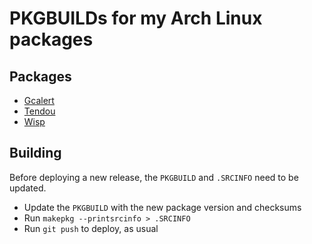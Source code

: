 # PKGBUILDs for my Arch Linux packages

## Packages

- [Gcalert](https://aur.archlinux.org/packages/gcalert/)
- [Tendou](https://aur.archlinux.org/packages/lightdm-webkit-theme-tendou/)
- [Wisp](https://aur.archlinux.org/packages/lightdm-webkit-theme-wisp/)

## Building

Before deploying a new release, the `PKGBUILD` and `.SRCINFO` need to be updated.

- Update the `PKGBUILD` with the new package version and checksums
- Run `makepkg --printsrcinfo > .SRCINFO`
- Run `git push` to deploy, as usual
